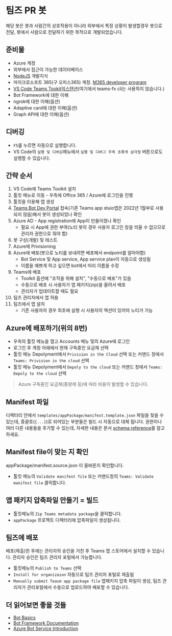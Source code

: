 # 팀즈 PR 봇

해당 봇은 봇과 사람간의 상호작용이 아니라 외부에서 특정 상황이 발생할경우 봇으로 전달, 봇에서 사람으로 전달하기 위한 목적으로 개발되었습니다.

## 준비물
- Azure 계정
- 외부에서 접근이 가능한 데이터베이스
- [NodeJS](https://nodejs.org/en/) 개발지식
- 마이크로소프트 365(구 오피스365) 계정. [M365 developer program](https://developer.microsoft.com/en-us/microsoft-365/dev-program)
- [VS Code Teams Tookit익스텐션](https://aka.ms/teams-toolkit)(여기에서 teams-fx cli는 사용하지 않습니다.)
- Bot Framework에 대한 이해
- ngrok에 대한 이해(옵션)
- Adaptive card에 대한 이해(옵션)
- Graph API에 대한 이해(옵션)

## 디버깅
- `F5`를 누르면 자동으로 실행합니다.
- VS Code의 `실행 및 디버깅`메뉴에서 `실행 및 디버그 우측 초록색 삼각형` 버튼으로도 실행할 수 있습니다.


## 간략 순서
1. VS Code에 Teams Toolkit 설치
2. 툴킷 메뉴로 이동 - 우측에 Office 365 / Azure에 로그인을 진행
3. 툴킷을 이용해 앱 생성
4. [Teams Bot Dev Portal](https://dev.teams.microsoft.com/bots) 접속(기존 Teams app stuio앱은 2022년 1월부로 사용되지 않음)해서 봇이 생성되었나 확인
5. Azure AD - App registration에 App이 만들어졌나 확인
    - 필요 시 App에 권한 부여(노티 봇의 경우 사용자 로그인 창을 띄울 수 없으므로 관리자 권한으로 줘야 함)
6. 봇 구성(개발) 및 테스트
7. Azure에 Privisioning
8. Azure에 배포(봇으로 노티를 보내려면 배포해서 endpoint를 알아야함)
    - Bot Service 및 App service, App service plan이 자동으로 생성됨
    - 이름을 예쁘게 하고 싶으면 bot에서 미리 이름을 수정
9. Teams에 배포
    - Toolkit 옵션에 "조직을 위해 설치", "수동으로 배포"가 있음
    - 수동으로 배포 시 사용자가 앱 패키지(zip)을 올려서 배포
    - 관리자가 업데이트할 때도 필요
10. 팀즈 관리자에서 앱 허용
11. 팀즈에서 앱 설치
    - 기존 사용자의 경우 최초에 실행 시 사용자의 액션이 있어야 노티가 가능

## Azure에 배포하기(위의 8번)

- 우측의 툴킷 메뉴을 열고 Accounts 메뉴 및의 Azure에 로그인
- 로그인 후 계정 아래에서 현재 구독중인 요금제 선택
- 툴킷 메뉴 Depolyment에서 `Privision in the Cloud` 선택 또는 커맨드 창에서 `Teams: Privision in the cloud` 선택
- 툴킷 메뉴 Depolyment에서 `Depoly to the cloud` 또는 커맨드 창에서 `Teams: Depoly to the cloud` 선택

> Azure 구독중인 요금제(종량제 등)에 따라 비용이 발생할 수 있습니다.

## Manifest 파일

디렉터리 안에서 `templates/appPackage/manifest.template.json` 파일을 찾을 수 있는데, 중괄호(`{...}`)로 되어있는 부분들은 빌드 시 자동으로 대체 됩니다. 권한이나 여러 다른 내용들을 추가할 수 있는데, 자세한 내용은 문서 [schema reference](https://docs.microsoft.com/en-us/microsoftteams/platform/resources/schema/manifest-schema)를 참고하세요.


## Manifest file이 맞는 지 확인

appPackage/manifest.source.json 이 올바른지 확인합니다.

- 툴킷 메뉴의 `Validate manifest file` 또는 커맨드창의 `Teams: Validate manifest file` 클릭합니다.

## 앱 패키지 압축파일 만들기 = 빌드

- 툴킷메뉴의 `Zip Teams metadata package`을 클릭합니다.
- `appPackage` 프로젝트 디렉터리에 압축파일이 생성됩니다.

## 팀즈에 배포

배포(제출)한 후에는 관리자의 승인을 거친 후 Teams 앱 스토어에서 설치할 수 있습니다. 관리자 승인은 팀즈 관리자 포털에서 가능합니다.

- 툴킷메뉴의 `Publish to Teams` 선택
- `Install for organizaion` 자동으로 팀즈 관리자 포털로 제출됨
- `Manually submit Teasm app package file` 앱패키지 압축 파일이 생성, 팀즈 관리자가 관리포털에서 수동으로 업로드하여 배포할 수 있습니다.

## 더 읽어보면 좋을 것들

- [Bot Basics](https://docs.microsoft.com/azure/bot-service/bot-builder-basics?view=azure-bot-service-4.0)
- [Bot Framework Documentation](https://docs.botframework.com/)
- [Azure Bot Service Introduction](https://docs.microsoft.com/azure/bot-service/bot-service-overview-introduction?view=azure-bot-service-4.0)
